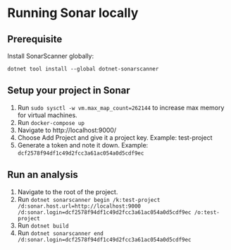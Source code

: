 # Running Sonar locally


## Prerequisite
Install SonarScanner globally:

`dotnet tool install --global dotnet-sonarscanner`

## Setup your project in Sonar
1. Run `sudo sysctl -w vm.max_map_count=262144` to increase max memory for virtual machines. 
2. Run `docker-compose up`
3. Navigate to http://localhost:9000/ 
4. Choose Add Project and give it a project key. Example: test-project
5. Generate a token and note it down. Example: `dcf2578f94df1c49d2fcc3a61ac054a0d5cdf9ec`

## Run an analysis
1. Navigate to the root of the project.
2. Run `dotnet sonarscanner begin /k:test-project /d:sonar.host.url=http://localhost:9000 /d:sonar.login=dcf2578f94df1c49d2fcc3a61ac054a0d5cdf9ec /o:test-project`
3. Run `dotnet build`
4. Run `dotnet sonarscanner end /d:sonar.login=dcf2578f94df1c49d2fcc3a61ac054a0d5cdf9ec`